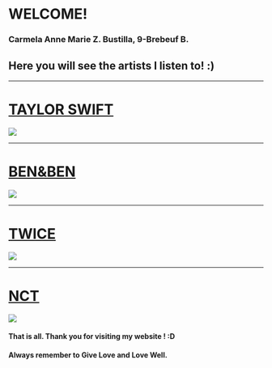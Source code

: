 # WELCOME!
### Carmela Anne Marie Z. Bustilla, 9-Brebeuf B.

## Here you will see the artists I listen to! :)
---
# **[TAYLOR SWIFT](https://open.spotify.com/artist/06HL4z0CvFAxyc27GXpf02?si=CBE3_BKVSimDTJnWcgWEsw)**
![](https://i.pinimg.com/564x/f8/7d/83/f87d837a4ccdd02e312eae8c654822d8.jpg)

---
# [**BEN&BEN**](https://open.spotify.com/artist/4DAcJXcjX0zlQAZAPAx4Zb?si=2iCy11ZGSTm-v7nZ1KFkwA)
![](https://www.cnnphilippines.com/.imaging/mte/demo-cnn-new/750x450/dam/cnn/2020/12/2/Ben---Ben_CNNPH.jpg/jcr:content/Ben-&-Ben_CNNPH.jpg)

---
# [**TWICE**](https://open.spotify.com/artist/7n2Ycct7Beij7Dj7meI4X0?si=nAHD8bW5TTCyJv7oSUwVKQ)
![](https://i.pinimg.com/originals/bf/57/6f/bf576fd59bd0a63482f956291c1c804e.jpg)

---
# [**NCT**](https://open.spotify.com/artist/48eO052eSDcn8aTxiv6QaG?si=AFPVhLw0SfSTpEzIPzjmFA)
![](https://i.pinimg.com/originals/bc/fc/96/bcfc96f42c05376e18cf8fce2ecf40c4.jpg)


#### That is all. Thank you for visiting my website ! :D
#### Always remember to **Give Love and Love Well**.
